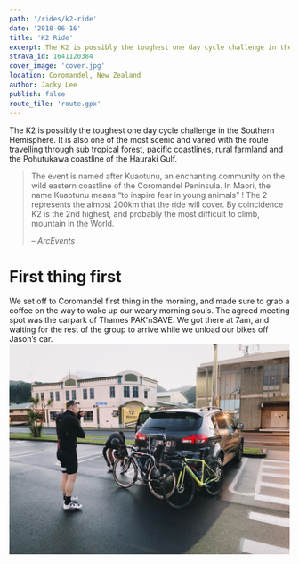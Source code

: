 ```yaml
---
path: '/rides/k2-ride'
date: '2018-06-16'
title: 'K2 Ride'
excerpt: The K2 is possibly the toughest one day cycle challenge in the Southern Hemisphere. It is also one of the most scenic and varied with the route travelling through sub tropical forest, pacific coastlines, rural farmland and the Pohutukawa coastline of the Hauraki Gulf.
strava_id: 1641120384
cover_image: 'cover.jpg'
location: Coromandel, New Zealand
author: Jacky Lee
publish: false
route_file: 'route.gpx'
---
```


The K2 is possibly the toughest one day cycle challenge in the Southern Hemisphere. It is also one of the most scenic and varied with the route travelling through sub tropical forest, pacific coastlines, rural farmland and the Pohutukawa coastline of the Hauraki Gulf.

> The event is named after Kuaotunu, an enchanting community on the wild eastern coastline of the Coromandel Peninsula. In Maori, the name Kuaotunu means “to inspire fear in young animals” ! The 2 represents the almost 200km that the ride will cover. By coincidence K2 is the 2nd highest, and probably the most difficult to climb, mountain in the World.
>
> – <cite>ArcEvents</cite>

# First thing first

We set off to Coromandel first thing in the morning, and made sure to grab a coffee on the way to wake up our weary morning souls. The agreed meeting spot was the carpark of Thames PAK'nSAVE. We got there at 7am, and waiting for the rest of the group to arrive while we unload our bikes off Jason’s car.
![Start of the day](IMG_5487.jpg 'Start of the day')
